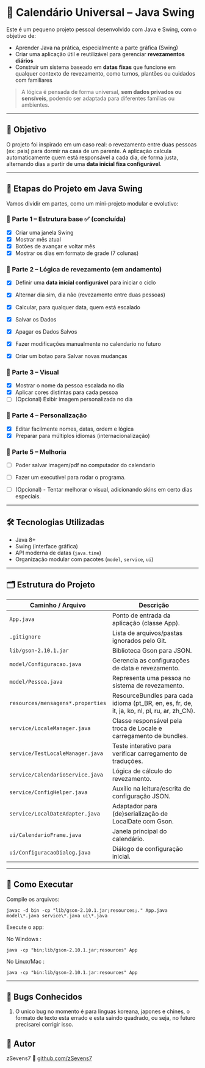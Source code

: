 # 📅 Calendário Universal – Java Swing

Este é um pequeno projeto pessoal desenvolvido com Java e Swing, com o objetivo de:

- Aprender Java na prática, especialmente a parte gráfica (Swing)
- Criar uma aplicação útil e reutilizável para gerenciar **revezamentos diários**
- Construir um sistema baseado em **datas fixas** que funcione em qualquer contexto de revezamento, como turnos, plantões ou cuidados com familiares

> A lógica é pensada de forma universal, **sem dados privados ou sensíveis**, podendo ser adaptada para diferentes famílias ou ambientes.

---

## 🎯 Objetivo

O projeto foi inspirado em um caso real: o revezamento entre duas pessoas (ex: pais) para dormir na casa de um parente. A aplicação calcula automaticamente quem está responsável a cada dia, de forma justa, alternando dias a partir de uma **data inicial fixa configurável**.

---

## 🚀 Etapas do Projeto em Java Swing

Vamos dividir em partes, como um mini-projeto modular e evolutivo:

### 🔹 Parte 1 – Estrutura base ✅ (concluída)
- [x] Criar uma janela Swing
- [x] Mostrar mês atual
- [x] Botões de avançar e voltar mês
- [x] Mostrar os dias em formato de grade (7 colunas)

### 🔹 Parte 2 – Lógica de revezamento (em andamento)
- [x] Definir uma **data inicial configurável** para iniciar o ciclo
- [x] Alternar dia sim, dia não (revezamento entre duas pessoas)
- [x] Calcular, para qualquer data, quem está escalado
- [x] Salvar os Dados
- [x] Apagar os Dados Salvos
- [x] Fazer modificações manualmente no calendario no futuro
- [x] Criar um botao para Salvar novas mudanças


### 🔹 Parte 3 – Visual
- [x] Mostrar o nome da pessoa escalada no dia
- [x] Aplicar cores distintas para cada pessoa
- [ ] (Opcional) Exibir imagem personalizada no dia

### 🔹 Parte 4 – Personalização
- [x] Editar facilmente nomes, datas, ordem e lógica
- [x] Preparar para múltiplos idiomas (internacionalização)

### 🔹 Parte 5 – Melhoria
- [ ] Poder salvar imagem/pdf no computador do calendario
- [ ] Fazer um executivel para rodar o programa.
- [ ] (Opcional) - Tentar melhorar o visual, adicionando skins em certo dias especiais.



---

## 🛠 Tecnologias Utilizadas

- Java 8+
- Swing (interface gráfica)
- API moderna de datas (`java.time`)
- Organização modular com pacotes (`model`, `service`, `ui`)

---


## 🗂️ Estrutura do Projeto

| Caminho / Arquivo                 | Descrição                                                                 |
|----------------------------------|---------------------------------------------------------------------------|
| `App.java`                       | Ponto de entrada da aplicação (classe App).                               |
| `.gitignore`                     | Lista de arquivos/pastas ignorados pelo Git.                              |
| `lib/gson-2.10.1.jar`            | Biblioteca Gson para JSON.                                                |
| `model/Configuracao.java`       | Gerencia as configurações de data e revezamento.                          |
| `model/Pessoa.java`             | Representa uma pessoa no sistema de revezamento.                          |
| `resources/mensagens*.properties` | ResourceBundles para cada idioma (pt_BR, en, es, fr, de, it, ja, ko, nl, pl, ru, ar, zh_CN). |
| `service/LocaleManager.java`    | Classe responsável pela troca de Locale e carregamento de bundles.        |
| `service/TestLocaleManager.java`| Teste interativo para verificar carregamento de traduções.                |
| `service/CalendarioService.java`| Lógica de cálculo do revezamento.                                         |
| `service/ConfigHelper.java`     | Auxílio na leitura/escrita de configuração JSON.                          |
| `service/LocalDateAdapter.java` | Adaptador para (de)serialização de LocalDate com Gson.                    |
| `ui/CalendarioFrame.java`       | Janela principal do calendário.                                           |
| `ui/ConfiguracaoDialog.java`    | Diálogo de configuração inicial.                                          |

---


## 🧪 Como Executar
Compile os arquivos:
```
javac -d bin -cp "lib/gson-2.10.1.jar;resources;." App.java model\*.java service\*.java ui\*.java
```
Execute o app:

No Windows :
```
java -cp "bin;lib/gson-2.10.1.jar;resources" App
```

No Linux/Mac :
```
java -cp "bin:lib/gson-2.10.1.jar:resources" App
```

---

## 🔧 Bugs Conhecidos

1. O unico bug no momento é para linguas koreana, japones e chines, o formato de texto esta errado e esta saindo quadrado, ou seja, no futuro precisarei corrigir isso.

## 👤 Autor
zSevens7
📎 [github.com/zSevens7](https://github.com/zSevens7)

